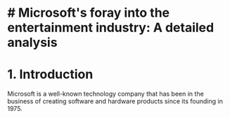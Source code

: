 # # Microsoft's foray into the entertainment industry: A detailed analysis
# 1. Introduction 
Microsoft is a well-known technology company that has been in the business of creating software and hardware products since its founding in 1975. 
